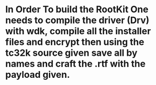 # In Order To build the RootKit One needs to compile the driver (Drv) with wdk, compile all the installer files and encrypt then using the tc32k source given save all by names and craft the .rtf with the payload given.
